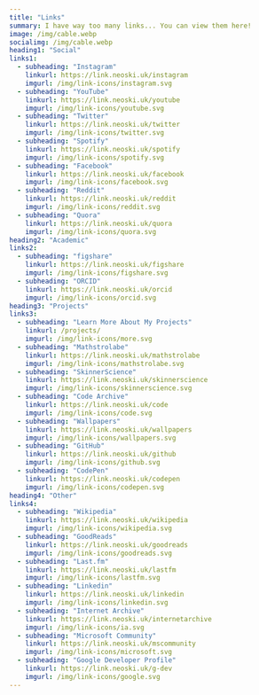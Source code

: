 ```yaml
---
title: "Links"
summary: I have way too many links... You can view them here!
image: /img/cable.webp
socialimg: /img/cable.webp
heading1: "Social"
links1:
  - subheading: "Instagram"
    linkurl: https://link.neoski.uk/instagram
    imgurl: /img/link-icons/instagram.svg
  - subheading: "YouTube"
    linkurl: https://link.neoski.uk/youtube
    imgurl: /img/link-icons/youtube.svg
  - subheading: "Twitter"
    linkurl: https://link.neoski.uk/twitter
    imgurl: /img/link-icons/twitter.svg
  - subheading: "Spotify"
    linkurl: https://link.neoski.uk/spotify
    imgurl: /img/link-icons/spotify.svg
  - subheading: "Facebook"
    linkurl: https://link.neoski.uk/facebook
    imgurl: /img/link-icons/facebook.svg
  - subheading: "Reddit"
    linkurl: https://link.neoski.uk/reddit
    imgurl: /img/link-icons/reddit.svg
  - subheading: "Quora"
    linkurl: https://link.neoski.uk/quora
    imgurl: /img/link-icons/quora.svg
heading2: "Academic"
links2:
  - subheading: "figshare"
    linkurl: https://link.neoski.uk/figshare
    imgurl: /img/link-icons/figshare.svg
  - subheading: "ORCID"
    linkurl: https://link.neoski.uk/orcid
    imgurl: /img/link-icons/orcid.svg
heading3: "Projects"
links3:
  - subheading: "Learn More About My Projects"
    linkurl: /projects/
    imgurl: /img/link-icons/more.svg
  - subheading: "Mathstrolabe"
    linkurl: https://link.neoski.uk/mathstrolabe
    imgurl: /img/link-icons/mathstrolabe.svg
  - subheading: "SkinnerScience"
    linkurl: https://link.neoski.uk/skinnerscience
    imgurl: /img/link-icons/skinnerscience.svg
  - subheading: "Code Archive"
    linkurl: https://link.neoski.uk/code
    imgurl: /img/link-icons/code.svg
  - subheading: "Wallpapers"
    linkurl: https://link.neoski.uk/wallpapers
    imgurl: /img/link-icons/wallpapers.svg
  - subheading: "GitHub"
    linkurl: https://link.neoski.uk/github
    imgurl: /img/link-icons/github.svg
  - subheading: "CodePen"
    linkurl: https://link.neoski.uk/codepen
    imgurl: /img/link-icons/codepen.svg
heading4: "Other"
links4:
  - subheading: "Wikipedia"
    linkurl: https://link.neoski.uk/wikipedia
    imgurl: /img/link-icons/wikipedia.svg
  - subheading: "GoodReads"
    linkurl: https://link.neoski.uk/goodreads
    imgurl: /img/link-icons/goodreads.svg
  - subheading: "Last.fm"
    linkurl: https://link.neoski.uk/lastfm
    imgurl: /img/link-icons/lastfm.svg
  - subheading: "Linkedin"
    linkurl: https://link.neoski.uk/linkedin
    imgurl: /img/link-icons/linkedin.svg
  - subheading: "Internet Archive"
    linkurl: https://link.neoski.uk/internetarchive
    imgurl: /img/link-icons/ia.svg
  - subheading: "Microsoft Community"
    linkurl: https://link.neoski.uk/mscommunity
    imgurl: /img/link-icons/microsoft.svg
  - subheading: "Google Developer Profile"
    linkurl: https://link.neoski.uk/g-dev
    imgurl: /img/link-icons/google.svg
---
```

